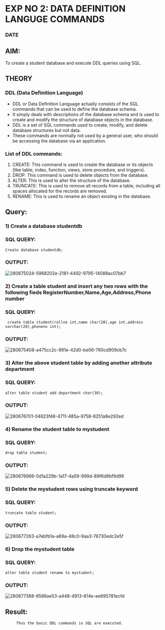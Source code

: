 # EXP NO 2: DATA DEFINITION LANGUGE COMMANDS 
### DATE
## AIM:
To create a student database and execute DDL queries using SQL.


## THEORY
### DDL (Data Definition Language)

* DDL or Data Definition Language actually consists of the SQL commands that can be used to define the database schema.
* It simply deals with descriptions of the database schema and is used to create and modify the structure of database objects in the database.
* DDL is a set of SQL commands used to create, modify, and delete database structures but not data.
* These commands are normally not used by a general user, who should be accessing the database via an application.

 
### List of DDL commands: 
1. CREATE: This command is used to create the database or its objects (like table, index, function, views, store procedure, and triggers).
2. DROP: This command is used to delete objects from the database.
3. ALTER: This is used to alter the structure of the database.
4. TRUNCATE: This is used to remove all records from a table, including all spaces allocated for the records are removed.
5. RENAME: This is used to rename an object existing in the database.

## Query:
### 1) Create a database studentdb

### SQL QUERY:
```
Create database studentdb;
```
### OUTPUT:

![280675024-5968202e-2181-4492-9795-14088ac07bb7](https://github.com/DrUmaRaniV/DBMS/assets/121418418/efc74325-d663-435e-b61d-334c80f6a764)


### 2) Create a table student  and insert any two rows with the following fieds RegisterNumber,Name,Age,Address,Phone number

### SQL QUERY: 
```
 create table student(rollno int,name char(20),age int,address varchar(20),phoneno int);
```

### OUTPUT:

![280675408-a475cc2c-991e-42d0-be06-760cd909cb7c](https://github.com/DrUmaRaniV/DBMS/assets/121418418/2afd3bb6-f00c-4631-927f-bd012eb470a4)


### 3) Alter the above student table by adding another attribute department

### SQL QUERY: 
```
alter table student add department char(30);
```
### OUTPUT:

![280676701-04623f48-4711-485a-9758-8251a8e292ed](https://github.com/DrUmaRaniV/DBMS/assets/121418418/d5722176-cb11-42bd-a59c-21892ffeed20)



### 4) Rename the student table to mystudent

### SQL QUERY: 
```
drop table student;
```


### OUTPUT:


![280676966-0d1a229b-1a17-4a59-999d-89f6d9bf9d96](https://github.com/DrUmaRaniV/DBMS/assets/121418418/fddcc107-953e-4090-a796-f3ae45cdbda5)



### 5) Delete the mystudent rows using truncate keyword

### SQL QUERY: 
```
truncate table student;
```

### OUTPUT:

![280677263-a7ebfb1a-a69a-48c0-9aa3-76730edc2e5f](https://github.com/DrUmaRaniV/DBMS/assets/121418418/a68c45b0-4f96-495a-9f42-91be2699d3c7)


### 6) Drop the mystudent table
 
### SQL QUERY: 
```
alter table student rename to mystudent;
```

### OUTPUT:




![280677388-8586ae53-a448-4913-814e-ee695781ecfd](https://github.com/DrUmaRaniV/DBMS/assets/121418418/dc17ec00-322d-48ac-8fd0-31081116471e)





## Result:
         Thus the basic DDL commands in SQL are executed. 


